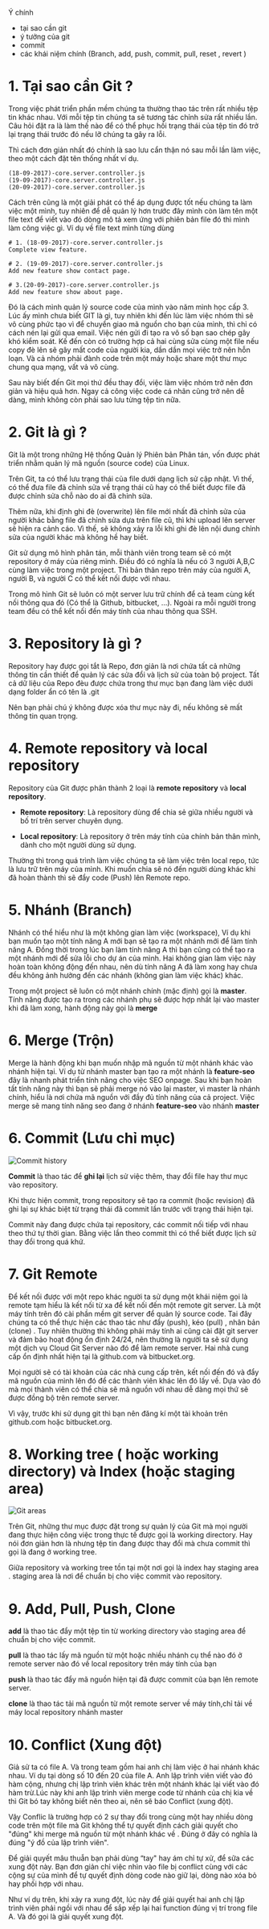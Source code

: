 Ý chính

+ tại sao cần git
+ ý tưởng của git
+ commit
+ các khái niệm chính (Branch, add, push, commit, pull, reset , revert )

# 1. Tại sao cần Git ?

Trong việc phát triển phần mềm chúng ta thường thao tác trên rất nhiều tệp tin khác nhau. Với mỗi tệp tin chúng ta sẽ tương tác chỉnh sửa rất nhiều lần. Câu hỏi đặt ra là làm thế nào để có thể phục hồi trạng thái của tệp tin đó trở lại trạng thái trước đó nếu lỡ chúng ta gây ra lỗi.

Thì cách đơn giản nhất đó chính là sao lưu cẩn thận nó sau mỗi lần làm việc, theo một cách đặt tên thống nhất ví dụ.

```markup
(18-09-2017)-core.server.controller.js
(19-09-2017)-core.server.controller.js
(20-09-2017)-core.server.controller.js
```

Cách trên cũng là một giải phát có thể áp dụng được tốt nếu chúng ta làm việc một mình, tuy nhiên để dễ quản lý hơn trước đây mình còn làm tên một file text để viết vào đó dòng mô tả xem ứng với phiên bản file đó thì mình làm công việc gì. Ví dụ về file text mình từng dùng

```markup
# 1. (18-09-2017)-core.server.controller.js
Complete view feature.

# 2. (19-09-2017)-core.server.controller.js
Add new feature show contact page.

# 3.(20-09-2017)-core.server.controller.js
Add new feature show about page.

```

Đó là cách mình quản lý source code của mình vào năm mình học cấp 3. Lúc ấy mình chưa biết GIT là gì, tuy nhiên khi đến lúc làm việc nhóm thì sẽ vô cùng phức tạo vì để chuyển giao mã nguồn cho bạn của mình, thì chỉ có cách nén lại gửi qua email. Việc nén gửi đi tạo ra vô số bạn sao chép gây khó kiểm soát. Kế đến còn có trường hợp cả hai cùng sửa cùng một file nếu copy đè lên sẽ gây mất code của người kia, dần dần mọi việc trở nên hỗn loạn. Và cả nhóm phải đành code trên một máy hoặc share một thư mục chung qua mạng, vất vả vô cùng.


Sau này biết đến Git mọi thứ đều thay đổi, việc làm việc nhóm trở nên đơn giản và hiệu quả hơn. Ngay cả công việc code cá nhân cũng trở nên dễ dàng, mình không còn phải sao lưu từng tệp tin nữa.


# 2. Git là gì ?

Git là một trong những Hệ thống Quản lý Phiên bản Phân tán, vốn được phát triển nhằm quản lý mã nguồn (source code) của Linux.

Trên Git, ta có thể lưu trạng thái của file dưới dạng lịch sử cập nhật. Vì thế, có thể đưa file đã chỉnh sửa về trạng thái cũ hay có thể biết được file đã được chỉnh sửa chỗ nào do ai đã chỉnh sửa.

Thêm nữa, khi định ghi đè (overwrite) lên file mới nhất đã chỉnh sửa của người khác bằng file đã chỉnh sửa dựa trên file cũ, thì khi upload lên server sẽ hiện ra cảnh cáo. Vì thế, sẽ không xảy ra lỗi khi ghi đè lên nội dung chỉnh sửa của người khác mà không hề hay biết.

Git sử dụng mô hình phân tán, mỗi thành viên trong team sẽ có một repository ở máy của riêng mình. Điều đó có nghĩa là nếu có 3 người A,B,C cùng làm việc trong một project. Thì bản thân repo trên máy của người A, người B, và người C có thể kết nối được với nhau.

Trong mô hình Git sẽ luôn có một server lưu trữ chính để cả team cùng kết nối thông qua đó (Có thể là Github, bitbucket, ...). Ngoài ra  mỗi người trong team đều có thể kết nối đến máy tính của nhau thông qua SSH.

# 3. Repository là gì ?

Repository hay được gọi tắt là Repo, đơn giản là nơi chứa tất cả những thông tin cần thiết để quản lý các sửa đổi và lịch sử của toàn bộ project. Tất cả dữ liệu của Repo đèu được chứa trong thư mục bạn đang làm việc dưới dạng folder ẩn có tên là .git

Nên bạn phải chú ý không được xóa thư mục này đi, nếu không sẽ mất thông tin quan trọng.


# 4. Remote repository và local repository

Repository của Git được phân thành 2 loại là **remote repository** và **local repository**.

+ **Remote repository**: Là repository dùng để chia sẻ giữa nhiều người và bố trí trên server chuyên dụng.

+ **Local repository**: Là repository ở trên máy tính của chính bản thân mình, dành cho một người dùng sử dụng.

Thường thì trong quá trình làm việc chúng ta sẽ làm việc trên local repo, tức là lưu trữ trên máy của mình. Khi muốn chia sẽ nó đến người dùng khác khi đã hoàn thành thì sẽ đẩy code (Push) lên Remote repo.


# 5. Nhánh (Branch)

Nhánh có thể hiểu như là một không gian làm việc (workspace), Ví dụ khi bạn muốn
tạo một tính năng A mới bạn sẽ tạo ra một nhánh mới để làm tính năng A. Đồng thời
trong lúc bạn làm tính năng A thì bạn cũng có thể tạo ra một nhánh mới để sửa lỗi
cho dự án của mình. Hai không gian làm việc này hoàn toàn không động đến nhau, nên
dù tính năng A đã làm xong hay chưa đều không ảnh hưởng đến các nhánh (không gian làm việc khác) khác.

Trong một project sẽ luôn có một nhánh chính (mặc định) gọi là **master**. Tính năng được tạo
ra trong các nhánh phụ sẽ được hợp nhất lại vào master khi đã làm xong, hành động này
gọi là **merge**


# 6. Merge (Trộn)

Merge là hành động khi bạn muốn nhập mã nguồn từ một nhánh khác vào nhánh hiện tại.
Ví dụ từ nhánh master bạn tạo ra một nhánh là **feature-seo** đây là nhanh phát triển
tính năng cho việc SEO onpage. Sau khi bạn hoàn tất tính năng này thì bạn sẽ phải merge
nó vào lại master, vì master là nhánh chính, hiểu là nơi chứa mã nguồn với đầy đủ tính năng
của cả project. Việc merge sẽ mang tính năng seo đang ở nhánh **feature-seo** vào nhánh **master**


# 6. Commit (Lưu chỉ mục)

![Commit history](./images/git-commits.png)

**Commit** là thao tác để **ghi lại** lịch sử việc thêm, thay đổi file hay thư mục vào repository.

Khi thực hiện commit, trong repository sẽ tạo ra commit (hoặc revision) đã ghi lại sự khác biệt từ trạng thái đã commit lần trước với trạng thái hiện tại.

Commit này đang được chứa tại repository, các commit nối tiếp với nhau theo thứ tự thời gian. Bằng việc lần theo commit thì có thể biết được lịch sử thay đổi trong quá khứ.


# 7. Git Remote

Để kết nối được với một repo khác người ta sử dụng một khái niệm gọi là remote tạm hiểu là
kết nối từ xa để kết nối đến một remote git server. Là một máy tính trên đó cài phần mềm git
server để quản lý source code. Tai đây chúng ta có thể thực hiện các thao tác như
đẩy (push), kéo (pull) , nhân bản (clone) . Tuy nhiên thường thì không phải máy tính
ai cũng cài đặt git server và đảm bảo hoạt động ổn định 24/24, nên thường là người ta
sẽ sử dụng một dịch vụ Cloud Git Server nào đó để làm remote server. Hai nhà cung cấp
ổn định nhất hiện tại là github.com và bitbucket.org.

Mọi người sẽ có tài khoản của các nhà cung cấp trên, kết nối đến đó và đẩy mã nguồn
của mình lên đó để các thành viên khác lên đó lấy về. Dựa vào đó mà mọi thành viên
có thể chia sẽ mã nguồn với nhau dễ dàng mọi thứ sẽ được đồng bộ trên remote server.

Vì vậy, trước khi sử dụng git thì bạn nên đăng kí một tài khoản trên github.com hoặc bitbucket.org.

# 8. Working tree ( hoặc working directory) và Index (hoặc staging area)

![Git areas](./images/git-staging-area.png)

Trên Git, những thư mục được đặt trong sự quản lý của Git mà mọi người đang thực hiện công việc trong thực tế được gọi là working directory. Hay nói đơn giản hơn là nhưng tệp tin đang được thay đổi
mà chưa commit thì gọi là đang ở working tree.

Giữa repository và working tree tồn tại một nơi gọi là index hay staging area . staging area là nơi để chuẩn bị cho việc commit vào repository.


# 9. Add, Pull, Push, Clone

**add** là thao tác đẩy một tệp tin từ working directory vào staging area để chuẩn bị
cho việc commit.

**pull** là thao tác lấy mã nguồn từ một hoặc nhiều nhánh cụ thể nào đó ở
remote server nào đó về  local repository trên máy tính của bạn

**push** là thao tác đẩy mã nguồn hiện tại đã được commit của bạn lên remote server.

**clone** là thao tác tải mã nguồn từ một remote server về máy tính,chỉ tải
về máy local repository nhánh master


# 10. Conflict (Xung đột)

Giả sử ta có file A. Và trong team gồm hai anh chị làm việc ở hai nhánh khác nhau.
Ví dụ tại dòng số 10 đến 20 của file A. Anh lập trình viên viết vào đó hàm cộng, nhưng chị lập trình viên khác trên một nhánh khác lại viết vào đó hàm trừ.Lúc này khi anh lập trình viên
merge code từ nhánh của chị kia về  thì Git bó tay không biết nên theo ai, nên sẽ báo Conflict (xung đột).


Vậy Conflic là trường hợp có 2 sự thay đổi trong cùng một hay nhiều dòng code trên một file mà Git không thể tự quyết định cách giải quyết cho "đúng" khi merge mã nguồn từ một nhánh khác về . Đúng ở đây có nghĩa là đúng "ý đồ của lập trình viên".

Để giải quyết mâu thuẫn bạn phải dùng “tay" hay ám chỉ tự xử, để sữa các xung đột này. Bạn đơn giản chỉ việc nhìn vào file bị conflict cùng với các cộng sự của mình để tự quyết định dòng code nào giữ lại, dòng nào xóa bỏ hay phối hợp với nhau.

Như ví dụ trên, khi xảy ra xung đột, lúc này để giải quyết hai anh chị lập trình viên phải ngồi với nhau để sắp xếp lại hai function đúng vị trí trong file A. Và đó gọi là giải quyết xung đột.
